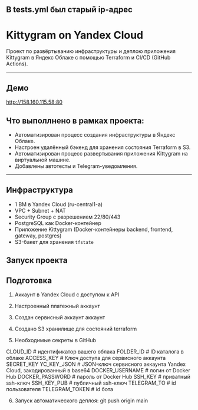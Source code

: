 ## В tests.yml был старый ip-адрес

# Kittygram on Yandex Cloud

Проект по развёртыванию инфраструктуры и деплою приложения Kittygram в Яндекс Облаке с помощью Terraform и CI/CD (GitHub Actions).

---
## Демо
 http://158.160.115.58:80

## Что выполлнено в рамках проекта:

- Автоматизирован процесс создания инфраструктуры в Яндекс Облаке.
- Настроен удалённый бэкенд для хранения состояния Terraform в S3.
- Автоматизирован процесс развертывания приложения Kittygram на виртуальной машине.
- Добавлены автотесты и Telegram-уведомления.

---

## Инфраструктура

- 1 ВМ в Yandex Cloud (ru-central1-a)
- VPC + Subnet + NAT
- Security Group с разрешением 22/80/443
- PostgreSQL как Docker-контейнер
- Приложение Kittygram (Docker-контейнеры backend, frontend, gateway, postgres)
- S3-бакет для хранения `tfstate`



## Запуск проекта
## Подготовка

1. Аккаунт в Yandex Cloud с доступом к API
2. Настроенный платежный аккаунт
3. Создан сервисный аккаунт аккаунт
4. Создано S3 хранилище для состояний terraform

5. Необходимые секреты в GitHub

CLOUD_ID                # идентификатор вашего облака
FOLDER_ID               # ID каталога в облаке
ACCESS_KEY              # Ключ доступа для сервисного аккаунта
SECRET_KEY
YC_KEY_JSON             # JSON-ключ сервисного аккаунта Yandex Cloud, закодированный в base64
DOCKER_USERNAME         # логин от Docker Hub
DOCKER_PASSWORD         # пароль от Docker Hub
SSH_KEY                 # приватный ssh-ключ
SSH_KEY_PUB             # публичный ssh-ключ
TELEGRAM_TO             # id пользователя
TELEGRAM_TOKEN          # id бота

6. Запуск автоматического деплоя:
    git push origin main
